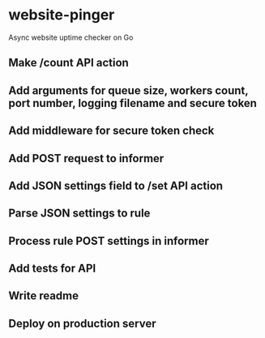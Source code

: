 # website-pinger
Async website uptime checker on Go

## Make /count API action
## Add arguments for queue size, workers count, port number, logging filename and secure token
## Add middleware for secure token check
## Add POST request to informer
## Add JSON settings field to /set API action
## Parse JSON settings to rule
## Process rule POST settings in informer
## Add tests for API
## Write readme
## Deploy on production server
